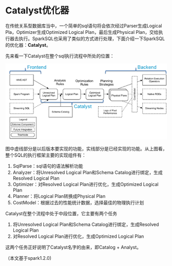 # Catalyst优化器

在传统关系型数据库当中，一个简单的sql语句将会依次经过Parser生成Logical Pla，Optimizer生成Optimized Logical Plan，最后生成Physical Plan，交给执行器去执行。SparkSQL也采用了类似的方式进行处理，下面介绍一下SparkSQL的优化器：**Catalyst**。

先来看一下Catalyst在整个sql执行流程中所处的位置：

![](/images/catalyst.png)

图中虚线部分是以后版本要实现的功能，实线部分是已经实现的功能。从上图看，整个SQL的执行框架主要的实现组件有：
1. SqlParse：sql语句的语法解析功能
2. Analyzer：将Unresolved Logical Plan和Schema Catalog进行绑定，生成Resolved Logical Plan
3. Optimizer：对Resolved Logical Plan进行优化，生成Optimized Logical Plan
4. Planner：将Logical Plan转换成Physical Plan
5. CostModel：根据过去的性能统计数据，选择最佳的物理执行计划

Catalyst在整个流程中处于中段位置，它主要有两个任务
1. 将Unresolved Logical Plan和Schema Catalog进行绑定，生成Resolved Logical Plan
2. 对Resolved Logical Plan进行优化，生成Optimized Logical Plan

这两个任务正好说明了Catalyst名字的由来，即Catalog + Analyst。

（本文基于spark1.2.0)




